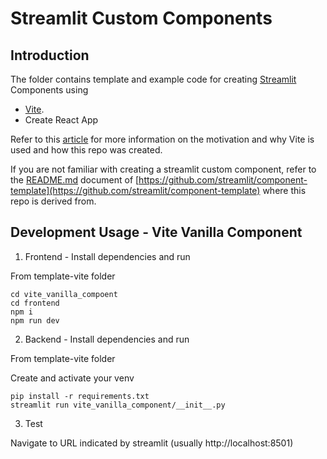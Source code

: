 # Streamlit Custom Components

## Introduction

The folder contains template and example code for creating [Streamlit](https://streamlit.io) Components using
- [Vite](https://github.com/vitejs/vite).
- Create React App

Refer to this [article](https://dev.to/aisone/streamlit-custom-components-vite-4bj7) for more information on the motivation and why Vite is used and how this repo was created.

If you are not familiar with creating a streamlit custom component, refer to the [README.md](https://github.com/streamlit/component-template#readme) document of [https://github.com/streamlit/component-template](https://github.com/streamlit/component-template) where this repo is derived from.

## Development Usage - Vite Vanilla Component

1. Frontend - Install dependencies and run

From template-vite folder

```
cd vite_vanilla_compoent
cd frontend
npm i
npm run dev
```

2. Backend - Install dependencies and run

From template-vite folder

Create and activate your venv

```
pip install -r requirements.txt
streamlit run vite_vanilla_component/__init__.py
```

3. Test

Navigate to URL indicated by streamlit (usually http://localhost:8501)

